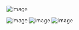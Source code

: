 ![image](https://user-images.githubusercontent.com/55094745/103470179-5f1a2b00-4db2-11eb-8108-37d9c14d5cbe.png)

![image](https://user-images.githubusercontent.com/55094745/103470183-693c2980-4db2-11eb-8ab2-bcc11138b0bd.png)
![image](https://user-images.githubusercontent.com/55094745/103470186-73f6be80-4db2-11eb-979f-be68eb9a9080.png)
![image](https://user-images.githubusercontent.com/55094745/103470192-7eb15380-4db2-11eb-8f89-853bb18ad404.png)
